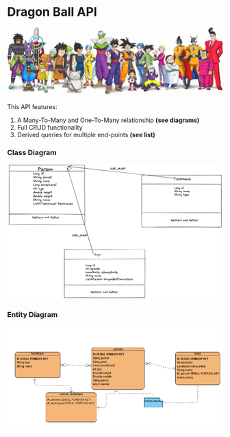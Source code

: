 # Dragon Ball API
[//]: # (<img src="images/dragonBallLogo.png">)
<img src="images/dragonBallSuperCast.jpeg">

This API features:
1. A Many-To-Many and One-To-Many relationship **(see diagrams)**
2. Full CRUD functionality
3. Derived queries for multiple end-points **(see list)**

### Class Diagram
<img src="images/dragonBallClassDiagram.png">

### Entity Diagram
<img src="images/dragonBallEntityDiagram.png">
